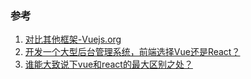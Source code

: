 

### 参考
1. [对比其他框架-Vuejs.org](https://cn.vuejs.org/v2/guide/comparison.html)
2. [开发一个大型后台管理系统，前端选择Vue还是React？](https://www.zhihu.com/question/347372270/answer/1400674626)
3. [谁能大致说下vue和react的最大区别之处？](https://www.zhihu.com/question/309891718)
